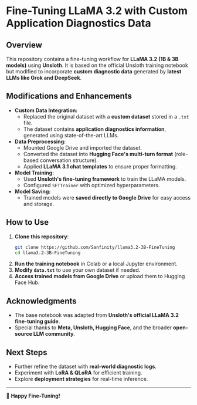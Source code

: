 # Fine-Tuning LLaMA 3.2 with Custom Application Diagnostics Data

## Overview
This repository contains a fine-tuning workflow for **LLaMA 3.2 (1B & 3B models)** using **Unsloth**. It is based on the official Unsloth training notebook but modified to incorporate **custom diagnostic data** generated by **latest LLMs like Grok and DeepSeek**.

## Modifications and Enhancements
- **Custom Data Integration:**
  - Replaced the original dataset with a **custom dataset** stored in a `.txt` file.
  - The dataset contains **application diagnostics information**, generated using state-of-the-art LLMs.
- **Data Preprocessing:**
  - Mounted Google Drive and imported the dataset.
  - Converted the dataset into **Hugging Face's multi-turn format** (role-based conversation structure).
  - Applied **LLaMA 3.1 chat templates** to ensure proper formatting.
- **Model Training:**
  - Used **Unsloth's fine-tuning framework** to train the LLaMA models.
  - Configured `SFTTrainer` with optimized hyperparameters.
- **Model Saving:**
  - Trained models were **saved directly to Google Drive** for easy access and storage.

## How to Use
1. **Clone this repository**:
   ```bash
   git clone https://github.com/Sanfinity/llama3.2-3B-FineTuning
   cd llama3.2-3B-FineTuning
   ```
2. **Run the training notebook** in Colab or a local Jupyter environment.
3. **Modify `data.txt`** to use your own dataset if needed.
4. **Access trained models from Google Drive** or upload them to Hugging Face Hub.

## Acknowledgments
- The base notebook was adapted from **Unsloth's official LLaMA 3.2 fine-tuning guide**.
- Special thanks to **Meta, Unsloth, Hugging Face**, and the broader **open-source LLM community**.

## Next Steps
- Further refine the dataset with **real-world diagnostic logs**.
- Experiment with **LoRA & QLoRA** for efficient training.
- Explore **deployment strategies** for real-time inference.

---
🚀 **Happy Fine-Tuning!**

